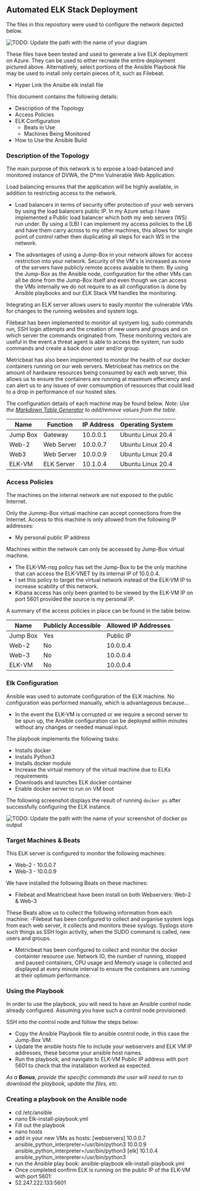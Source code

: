 ## Automated ELK Stack Deployment

The files in this repository were used to configure the network depicted below.

![TODO: Update the path with the name of your diagram](Images/diagram_filename.png)

These files have been tested and used to generate a live ELK deployment on Azure. They can be used to either recreate the entire deployment pictured above. Alternatively, select portions of the Ansible Playbook file may be used to install only certain pieces of it, such as Filebeat.

  - Hyper Link the Ansibe elk install file

This document contains the following details:
- Description of the Topology
- Access Policies
- ELK Configuration
  - Beats in Use
  - Machines Being Monitored
- How to Use the Ansible Build


### Description of the Topology

The main purpose of this network is to expose a load-balanced and monitored instance of DVWA, the D*mn Vulnerable Web Application.

Load balancing ensures that the application will be highly available, in addition to restricting access to the network.
- Load balancers in terms of security offer protection of your web servers by using the load balancers public IP. In my Azure setup I have implemented a Public load balancer which both my web servers (WS) run under.
  By using a (LB) I can implement my access policies to the LB and have them carry across to my other machines, this allows for single point of control rather then duplicating all steps for each WS in the network.  

- The advantages of using a Jump-Box in your network allows for access restriction into your network. Security of the VM's is increased as none of the servers have publicly remote access avaiable to them.
  By using the Jump-Box as the Ansible node, configuration for the other VMs can all be done from the Jump-Box itself and even though we can access the VMs internally we do not require to as all configuration is done by Ansible playbooks and our ELK Stack VM handles the monitoring.

Integrating an ELK server allows users to easily monitor the vulnerable VMs for changes to the running websites and system logs. 

Filebeat has been implemented to monitor all systyem log, sudo commands run, SSH login attempts and the creation of new users and groups and on which server the commands originated from. These monitoring vectors are useful in the event a threat agent is able to access the system, run sudo commands and create a back door user and/or group.    

Metricbeat has also been implemented to monitor the health of our docker containers running on our web servers. Metricbeat has metrics on the amount of hardware resources being consumed by each web server, this allows us to ensure the containers are running at maximum effeciency and can alert us to any issues of over comsumption of resources that could lead to a drop in performance of our hosted sites.

The configuration details of each machine may be found below.
_Note: Use the [Markdown Table Generator](http://www.tablesgenerator.com/markdown_tables) to add/remove values from the table_.

| Name     | Function   | IP Address | Operating System |
|----------|------------|------------|------------------|
| Jump Box | Gateway    | 10.0.0.1   | Ubuntu Linux 20.4|
| Web-2    | Web Server | 10.0.0.7   | Ubuntu Linux 20.4|
| Web3     | Web Server | 10.0.0.9   | Ubuntu Linux 20.4|
| ELK-VM   | ELK Server | 10.1.0.4   | Ubuntu Linux 20.4|

### Access Policies

The machines on the internal network are not exposed to the public Internet. 

Only the Jummp-Box virtual machine can accept connections from the Internet. Access to this machine is only allowed from the following IP addresses:
- My personal public IP address

Machines within the network can only be accessed by Jump-Box virtual machine.
- The ELK-VM-nsg policy has set the Jump-Box to be the only machine that can access the ELK-VNET by its internal IP of 10.0.0.4. 
- I set this policy to target the virtual network instead of the ELK-VM IP to increase scability of this network.
- Kibana access has only been granted to be viewed by the ELK-VM IP on port 5601 provided the source is my personal IP.

A summary of the access policies in place can be found in the table below.

| Name     | Publicly Accessible | Allowed IP Addresses |
|----------|---------------------|----------------------|
| Jump Box | Yes                 | Public IP            |
| Web-2    | No                  | 10.0.0.4             |
| Web-3    | No                  | 10.0.0.4             |
| ELK-VM   | No                  | 10.0.0.4             |

### Elk Configuration

Ansible was used to automate configuration of the ELK machine. No configuration was performed manually, which is advantageous because...
- In the event the ELK-VM is corrupted or we require a second server to be spun up, the Ansible configuration can be deployed within minutes without any changes or needed manual input.

The playbook implements the following tasks:
- Installs docker
- Installs Python3
- Installs docker module
- Increase the virtual memory of the virtual machine due to ELKs requirements
- Downloads and launches ELK docker container
- Enable docker server to run on VM boot

The following screenshot displays the result of running `docker ps` after successfully configuring the ELK instance.

![TODO: Update the path with the name of your screenshot of docker ps output](Images/docker_ps_output.png)

### Target Machines & Beats
This ELK server is configured to monitor the following machines:
- Web-2 - 10.0.0.7
- Web-3 - 10.0.0.9

We have installed the following Beats on these machines:
- Filebeat and Meatricbeat have been install on both Webservers: Web-2 & Web-3

These Beats allow us to collect the following information from each machine:
-Filebeat has been configured to collect and organise system logs from each web server, it collects and monitors these syslogs. Syslogs store such things as SSH login activity, when the SUDO command is called, new users and groups.
- Metricbeat has been configured to collect and monitor the docker containter resource use. Network IO, the number of running, stopped and paused containers, CPU usage and Memory usage is collected and displayed at every minute interval to ensure the containers are running at their optimum performance.     

### Using the Playbook
In order to use the playbook, you will need to have an Ansible control node already configured. Assuming you have such a control node provisioned: 

SSH into the control node and follow the steps below:
- Copy the Ansible Playbook file to ansible control node, in this case the Jump-Box VM.
- Update the ansible hosts file to include your webservers and ELK VM IP addresses, these become your ansible host names.
- Run the playbook, and navigate to ELK-VM Public IP address with port 5601 to check that the installation worked as expected.

_As a **Bonus**, provide the specific commands the user will need to run to download the playbook, update the files, etc._

### Creating a playbook on the Ansible node
- cd /etc/ansible
- nano Elk-install-playbook.yml
- Fill out the playbook
- nano hosts
- add in your new VMs as hosts: 
[webservers]
10.0.0.7 ansible_python_interpreter=/usr/bin/python3
10.0.0.9 ansible_python_interpreter=/usr/bin/python3
[elk]
10.1.0.4 ansible_python_interpreter=/usr/bin/python3
- run the Ansible play book: ansible-playbook elk-install-playbook.yml
- Once completed confirm ELK is running on the public IP of the ELK-VM with port 5601: 
- 52.247.222.133:5601

